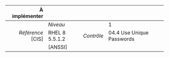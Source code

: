 
|           À implémenter    |    |    |    |
|----------------:|:---|---:|:---|
|                 |*Niveau*|| 1 |
|*Référence* [CIS]| RHEL 8 5.5.1.2 |*Contrôle*| 04.4 Use Unique Passwords |
|                 |[ANSSI] ||  |

